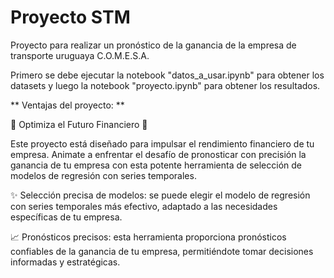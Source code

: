 # Proyecto STM
Proyecto para realizar un pronóstico de la ganancia de la empresa de transporte uruguaya C.O.M.E.S.A. 

Primero se debe ejecutar la notebook "datos_a_usar.ipynb" para obtener los datasets y luego la notebook "proyecto.ipynb" para obtener los resultados.

** Ventajas del proyecto: **  

🚀 Optimiza el Futuro Financiero 🚀

Este proyecto está diseñado para impulsar el rendimiento financiero de tu empresa. Animate a enfrentar el desafío de pronosticar con precisión la ganancia de tu empresa con esta potente herramienta de selección de modelos de regresión con series temporales.

✨ Selección precisa de modelos: se puede elegir el modelo de regresión con series temporales más efectivo, adaptado a las necesidades específicas de tu empresa.

📈 Pronósticos precisos: esta herramienta proporciona pronósticos confiables de la ganancia de tu empresa, permitiéndote tomar decisiones informadas y estratégicas.
